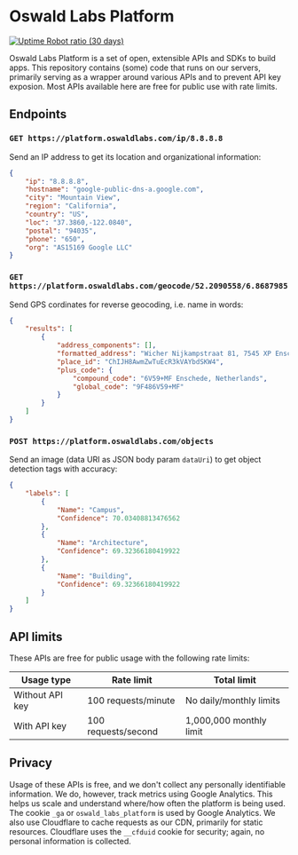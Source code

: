 # Oswald Labs Platform

[![Uptime Robot ratio (30 days)](https://img.shields.io/uptimerobot/ratio/m781065098-7bb8bda769f96da5183584a5.svg)](https://status.oswaldlabs.com)

Oswald Labs Platform is a set of open, extensible APIs and SDKs to build apps. This repository contains (some) code that runs on our servers, primarily serving as a wrapper around various APIs and to prevent API key exposion. Most APIs available here are free for public use with rate limits.

## Endpoints

### `GET https://platform.oswaldlabs.com/ip/8.8.8.8`

Send an IP address to get its location and organizational information:

```json
{
    "ip": "8.8.8.8",
    "hostname": "google-public-dns-a.google.com",
    "city": "Mountain View",
    "region": "California",
    "country": "US",
    "loc": "37.3860,-122.0840",
    "postal": "94035",
    "phone": "650",
    "org": "AS15169 Google LLC"
}
```

### `GET https://platform.oswaldlabs.com/geocode/52.2090558/6.8687985`

Send GPS cordinates for reverse geocoding, i.e. name in words:

```json
{
    "results": [
        {
            "address_components": [],
            "formatted_address": "Wicher Nijkampstraat 81, 7545 XP Enschede, Netherlands",
            "place_id": "ChIJH8AwmZwTuEcR3kVAYbdSKW4",
            "plus_code": {
                "compound_code": "6V59+MF Enschede, Netherlands",
                "global_code": "9F486V59+MF"
            }
        }
    ]
}       
```

### `POST https://platform.oswaldlabs.com/objects`

Send an image (data URI as JSON body param `dataUri`) to get object detection tags with accuracy:

```json
{
    "labels": [
        {
            "Name": "Campus",
            "Confidence": 70.03408813476562
        },
        {
            "Name": "Architecture",
            "Confidence": 69.32366180419922
        },
        {
            "Name": "Building",
            "Confidence": 69.32366180419922
        }
    ]
}       
```

## API limits

These APIs are free for public usage with the following rate limits:

| Usage type      | Rate limit          | Total limit             |
|-----------------|---------------------|-------------------------|
| Without API key | 100 requests/minute | No daily/monthly limits |
| With API key    | 100 requests/second | 1,000,000 monthly limit |

## Privacy

Usage of these APIs is free, and we don't collect any personally identifiable information. We do, however, track metrics using Google Analytics. This helps us scale and understand where/how often the platform is being used. The cookie `_ga` or `oswald_labs_platform` is used by Google Analytics. We also use Cloudflare to cache requests as our CDN, primarily for static resources. Cloudflare uses the `__cfduid` cookie for security; again, no personal information is collected.
